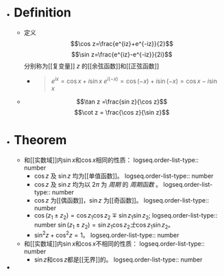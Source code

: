 - # Definition
	- 定义
	  $$\cos z=\frac{e^{iz}+e^{-iz}}{2}$$
	  $$\sin z=\frac{e^{iz}-e^{-iz}}{2i}$$
	  分别称为[[复变量]] $z$ 的[[余弦函数]]和[[正弦函数]]
		- >$e^{ix}=\cos x+i\sin x$ 
		  $e^{i(-x)}=\cos(-x)+i\sin(-x)=\cos x-i\sin x$
	- $$\tan z =\frac{sin z}{\cos z}$$
	  $$\cot z = \frac{\cos z}{\sin z}$$
- # Theorem
	- 和[[实数域]]内$\sin x$和$\cos x$相同的性质：
	  logseq.order-list-type:: number
		- $\cos z$ 及 $\sin z$ 均为[[单值函数]]。
		  logseq.order-list-type:: number
		- $\cos z$ 及 $\sin z$ 均为以 $2\pi$ 为 *周期* 的 *周期函数* 。
		  logseq.order-list-type:: number
		- $\cos z$ 为[[偶函数]]，$\sin z$ 为[[奇函数]]。
		  logseq.order-list-type:: number
		- $\cos(z_1 \pm z_2) = \cos z_1\cos z_2\mp\sin z_1\sin z_2$; 
		  logseq.order-list-type:: number
		  $\sin(z_1 ±z_2)= \sin z_1\cos z_2 士\cos z_1\sin z_2$。
		- $\sin^2z+\cos^2z=1$。
		  logseq.order-list-type:: number
	- 和[[实数域]]内$\sin x$和$\cos x$不相同的性质：
	  logseq.order-list-type:: number
		- $\sin z$和$\cos z$都是[[无界]]的。
		  logseq.order-list-type:: number
-